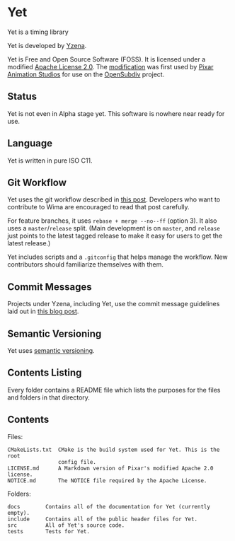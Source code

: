 # Yet

Yet is a timing library

Yet is developed by [Yzena](http://yzena.com/).

Yet is Free and Open Source Software (FOSS). It is licensed under a modified
[Apache License 2.0](https://www.apache.org/licenses/LICENSE-2.0.html). The
[modification](http://graphics.pixar.com/opensubdiv/docs/license.html) was first
used by [Pixar Animation Studios](https://www.pixar.com/) for use on the
[OpenSubdiv](http://graphics.pixar.com/opensubdiv/docs/intro.html) project.

## Status

Yet is not even in Alpha stage yet. This software is nowhere near ready for use.

## Language

Yet is written in pure ISO C11.

## Git Workflow

Yet uses the git workflow described in
[this post](http://endoflineblog.com/oneflow-a-git-branching-model-and-workflow).
Developers who want to contribute to Wima are encouraged to read that post
carefully.

For feature branches, it uses `rebase + merge --no--ff` (option 3). It also uses
a `master`/`release` split. (Main development is on `master`, and `release` just
points to the latest tagged release to make it easy for users to get the latest
release.)

Yet includes scripts and a `.gitconfig` that helps manage the workflow. New
contributors should familiarize themselves with them.

## Commit Messages

Projects under Yzena, including Yet, use the commit message guidelines laid out
in [this blog post](http://tbaggery.com/2008/04/19/a-note-about-git-commit-messages.html).

## Semantic Versioning

Yet uses [semantic versioning](http://semver.org/).

## Contents Listing

Every folder contains a README file which lists the purposes for the files and
folders in that directory.

## Contents

Files:

	CMakeLists.txt  CMake is the build system used for Yet. This is the root
	                config file.
	LICENSE.md      A Markdown version of Pixar's modified Apache 2.0 license.
	NOTICE.md       The NOTICE file required by the Apache License.

Folders:

	docs        Contains all of the documentation for Yet (currently empty).
	include     Contains all of the public header files for Yet.
	src         All of Yet's source code.
	tests       Tests for Yet.

